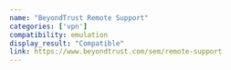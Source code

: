 ```yaml
---
name: "BeyondTrust Remote Support"
categories: ['vpn']
compatibility: emulation
display_result: "Compatible"
link: https://www.beyondtrust.com/sem/remote-support
---
```

